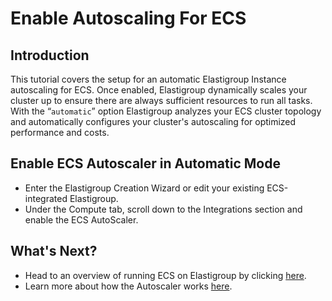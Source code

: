 # Enable Autoscaling For ECS

## Introduction

This tutorial covers the setup for an automatic Elastigroup Instance autoscaling for ECS. Once enabled, Elastigroup dynamically scales your cluster up to ensure there are always sufficient resources to run all tasks. With the “`automatic`” option Elastigroup analyzes your ECS cluster topology and automatically configures your cluster's autoscaling for optimized performance and costs.

## Enable ECS Autoscaler in Automatic Mode

- Enter the Elastigroup Creation Wizard or edit your existing ECS-integrated Elastigroup.
- Under the Compute tab, scroll down to the Integrations section and enable the ECS AutoScaler.

## What's Next?

- Head to an overview of running ECS on Elastigroup by clicking [here](elastigroup/features/amazon-ecs/elastigroup-for-ecs).
- Learn more about how the Autoscaler works [here](elastigroup/features/amazon-ecs/automatic-autoscaler-for-ecs).
